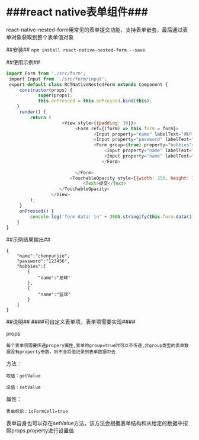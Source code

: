 ###react native表单组件###
===
react-native-nested-form用常见的表单提交功能，支持表单嵌套，最后通过表单对象获取到整个表单值对象

##安装##
`npm install react-native-nested-form --save`

##使用示例##
```javascript
import Form from './src/form';
 import Input from './src/form/input';
 export default class RCTNativeNestedForm extends Component {
     constructor(props) {     	 	
    	 	super(props);   
    		this.onPressed = this.onPressed.bind(this);
    }
     render() {
         return (
                     <View style={{padding: 30}}>
                          <Form ref={(form) => this.form = form}>
                                 <Input property="name" labelText="用户名" placeholder="请输入用户名"/>
                                 <Input property="password" labelText="密码" placeholder="请输入密码"/>
                                 <Form group={true} property="hobbies">
                                     <Input property="name" labelText="爱好一" placeholder="请输入爱好一"/>
                                     <Input property="name" labelText="爱好二" placeholder="请输入爱好二"/>
                                	</Form>
                 
                          </Form>
                        <TouchableOpacity style={{width: 250, height: 35, marginTop: 30, justifyContent: 'center', alignItems: 'center', backgroundColor: '#40b0ff'}} onPress={this.onPressed}>
                             <Text>提交</Text>
              		</TouchableOpacity>
                 </View>
         );
     }
     onPressed() {
         console.log('form data: \n' + JSON.stringify(this.form.data()));
    }
}


```

##示例结果输出##
```
{
    "name":"chenyunjie",
    "password":"123456",
    "hobbies":[
        {
            "name":"足球"
        },
        {
            "name":"篮球"
        }
    ]
}

```

##说明##
####可自定义表单项，表单项需要实现####

props

    每个表单项需要传递propery属性,表单的group=true时可以不传递,非group类型的表单数据没有property参数，则不会将值记录到表单数据中去
    
方法：

    取值：getValue

    设值：setValue

属性：

    表单标识：isFormCell=true

表单自身也可以存在setValue方法，该方法会根据表单结构和从给定的数据中按照props.property进行设置值



